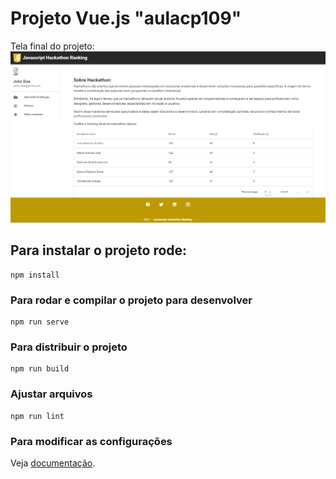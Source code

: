 # Projeto Vue.js "aulacp109"

Tela final do projeto:
![](https://github.com/AriTedeschi/vuetify/blob/main/public/resultado.png?raw=true)

## Para instalar o projeto rode:
```
npm install
```

### Para rodar e compilar o projeto para desenvolver
```
npm run serve
```

### Para distribuir o projeto
```
npm run build
```

### Ajustar arquivos
```
npm run lint
```

### Para modificar as configurações
Veja [documentação](https://cli.vuejs.org/config/).

